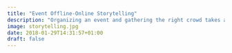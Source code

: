 ```yaml
---
title: "Event Offline-Online Storytelling"
description: "Organizing an event and gathering the right crowd takes a lot of energy. Telling a great live and post-Story involving transmedia contents is a powerful way of keeping the conversations on and triggering cooperations that will last beyond your closing ceremony."
image: storytelling.jpg
date: 2018-01-29T14:31:57+01:00
draft: false
---
```


